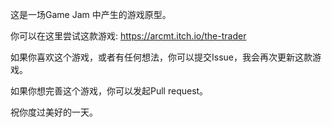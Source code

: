 这是一场Game Jam 中产生的游戏原型。

你可以在这里尝试这款游戏: https://arcmt.itch.io/the-trader

如果你喜欢这个游戏，或者有任何想法，你可以提交Issue，我会再次更新这款游戏。

如果你想完善这个游戏，你可以发起Pull request。

祝你度过美好的一天。
